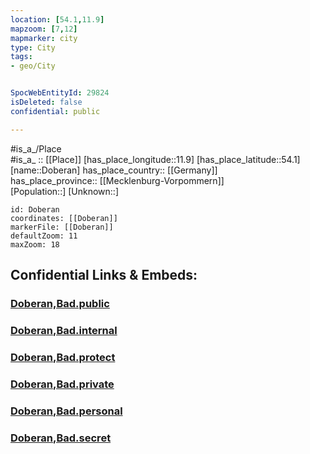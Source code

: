 ```yaml
---
location: [54.1,11.9] 
mapzoom: [7,12] 
mapmarker: city 
type: City
tags:
- geo/City


SpocWebEntityId: 29824
isDeleted: false
confidential: public

---
```

#is_a_/Place  
#is_a_ :: [[Place]] 
[has_place_longitude::11.9] 
[has_place_latitude::54.1] 
[name::Doberan] 
has_place_country:: [[Germany]]  
has_place_province:: [[Mecklenburg-Vorpommern]]  
[Population::] 
[Unknown::] 


```leaflet
id: Doberan
coordinates: [[Doberan]] 
markerFile: [[Doberan]] 
defaultZoom: 11 
maxZoom: 18
```


## Confidential Links & Embeds: 

### [Doberan,Bad.public](/_public/\Earth\Continent\Europe\Europe~Central\Germany\Germany~East\Mecklenburg-Vorpommern\counties~MV\Rostock\cities~RostockDoberan,Bad.public.md) 

### [Doberan,Bad.internal](/_internal/\Earth\Continent\Europe\Europe~Central\Germany\Germany~East\Mecklenburg-Vorpommern\counties~MV\Rostock\cities~RostockDoberan,Bad.internal.md) 

### [Doberan,Bad.protect](/_protect/\Earth\Continent\Europe\Europe~Central\Germany\Germany~East\Mecklenburg-Vorpommern\counties~MV\Rostock\cities~RostockDoberan,Bad.protect.md) 

### [Doberan,Bad.private](/_private/\Earth\Continent\Europe\Europe~Central\Germany\Germany~East\Mecklenburg-Vorpommern\counties~MV\Rostock\cities~RostockDoberan,Bad.private.md) 

### [Doberan,Bad.personal](/_personal/\Earth\Continent\Europe\Europe~Central\Germany\Germany~East\Mecklenburg-Vorpommern\counties~MV\Rostock\cities~RostockDoberan,Bad.personal.md) 

### [Doberan,Bad.secret](/_secret/\Earth\Continent\Europe\Europe~Central\Germany\Germany~East\Mecklenburg-Vorpommern\counties~MV\Rostock\cities~RostockDoberan,Bad.secret.md)

